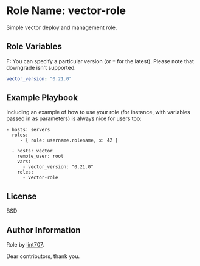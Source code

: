 Role Name: vector-role
=========

Simple vector deploy and management role.

Role Variables
--------------

F: You can specify a particular version (or `*` for the latest). Please note that downgrade isn't supported.
```yaml
vector_version: "0.21.0"
```

Example Playbook
----------------

Including an example of how to use your role (for instance, with variables passed in as parameters) is always nice for users too:

    - hosts: servers
      roles:
         - { role: username.rolename, x: 42 }
```
  - hosts: vector
    remote_user: root
    vars:
      - vector_version: "0.21.0"
    roles: 
      - vector-role    
```

License
-------

BSD

Author Information
------------------

Role by [lint707](https://github.com/lint707).

Dear contributors, thank you.

